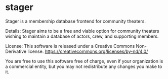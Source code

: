 # stager
Stager is a membership database frontend for community theaters.

Details:
Stager aims to be a free and viable option for community theaters wishing to maintain a database of actors, crew, and supporting members.


License:
This software is released under a Creative Commons Non-Derivative license.
https://creativecommons.org/licenses/by-nd/4.0/

You are free to use this software free of charge, even if your organization is a commercial entity, but you may not redistribute any changes you make to it.

